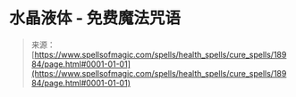 <!--yml

分类：未分类

日期：2024年06月12日 19:00:39

-->

# 水晶液体 - 免费魔法咒语

> 来源：[https://www.spellsofmagic.com/spells/health_spells/cure_spells/18984/page.html#0001-01-01](https://www.spellsofmagic.com/spells/health_spells/cure_spells/18984/page.html#0001-01-01)
